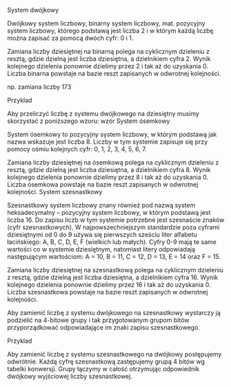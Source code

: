System dwójkowy

Dwójkowy system liczbowy, binarny system liczbowy, mat. pozycyjny system liczbowy, którego podstawą jest liczba 2 i w którym każdą liczbę można zapisać za pomocą dwóch cyfr: 0 i 1.

Zamiana liczby dziesiętnej na binarną polega na cyklicznym dzieleniu z resztą, gdzie dzielną jest liczba dziesiętna, a dzielnikiem cyfra 2. Wynik kolejnego dzielenia ponownie dzielimy przez 2 i tak aż do uzyskania 0. Liczba binarna powstaje na bazie reszt zapisanych w odwrotnej kolejności.

np. zamiana liczby 173

Przyklad

Aby przeliczyć liczbę z systemu dwójkowego na dziesiętny musimy skorzystać z poniższego wzoru: wzór
System ósemkowy

System ósemkowy to pozycyjny system liczbowy, w którym podstawą jak nazwa wskazuje jest liczba 8. Liczby w tym systemie zapisuje się przy pomocy ośmiu kolejnych cyfr: 0, 1, 2, 3, 4, 5, 6, 7.

Zamiana liczby dziesiętnej na ósemkową polega na cyklicznym dzieleniu z resztą, gdzie dzielną jest liczba dziesiętna, a dzielnikiem cyfra 8. Wynik kolejnego dzielenia ponownie dzielimy przez 8 i tak aż do uzyskania 0. Liczba ósemkowa powstaje na bazie reszt zapisanych w odwrotnej kolejności.
System szesnastkowy

Szesnastkowy system liczbowy znany również pod nazwą system heksadecymalny – pozycyjny system liczbowy, w którym podstawą jest liczba 16. Do zapisu liczb w tym systemie potrzebne jest szesnaście znaków (cyfr szesnastkowych). W najpowszechniejszym standardzie poza cyframi dziesiętnymi od 0 do 9 używa się pierwszych sześciu liter alfabetu łacińskiego: A, B, C, D, E, F (wielkich lub małych). Cyfry 0-9 mają te same wartości co w systemie dziesiętnym, natomiast litery odpowiadają następującym wartościom: A = 10, B = 11, C = 12, D = 13, E = 14 oraz F = 15.

Zamiana liczby dziesiętnej na szesnastkową polega na cyklicznym dzieleniu z resztą, gdzie dzielną jest liczba dziesiętna, a dzielnikiem cyfra 16. Wynik kolejnego dzielenia ponownie dzielimy przez 16 i tak aż do uzyskania 0. Liczba szesnastkowa powstaje na bazie reszt zapisanych w odwrotnej kolejności.

Aby zamienić liczbę z systemu dwójkowego na szesnastkowy wystarczy ją podzielić na 4-bitowe grupy i tak przygotowanym grupom bitów przyporządkować odpowiadające im znaki zapisu szesnastkowego.

Przyklad

Aby zamienić liczbę z systemu szesnastkowego na dwójkowy postępujemy odwrótnie. Każdą cyfrę szesnastkową zastępujemy grupą 4 bitów wg tabelki konwersji. Grupy łączymy w całość otrzymując odpowiednik dwójkowy wyjściowej liczby szesnastkowej.
